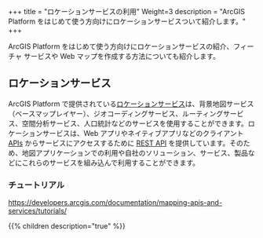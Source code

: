 +++
title = "ロケーションサービスの利用"
Weight=3
description = "ArcGIS Platform をはじめて使う方向けにロケーションサービスついて紹介します。"
+++

ArcGIS Platform をはじめて使う方向けにロケーションサービスの紹介、フィーチャ サービスや Web マップを作成する方法についても紹介します。

## ロケーションサービス
ArcGIS Platform で提供されている[ロケーションサービス](https://developers.arcgis.com/documentation/mapping-apis-and-services/services/)は、背景地図サービス（ベースマップレイヤー）、ジオコーディングサービス、ルーティングサービス、空間分析サービス、人口統計などのサービスを使用することができます。ロケーションサービスは、Web アプリやネイティブアプリなどのクライアント [APIs](https://developers.arcgis.com/documentation/mapping-apis-and-location-services/apis-and-sdks/) からサービスにアクセスするために [REST API](https://developers.arcgis.com/documentation/mapping-apis-and-location-services/apis-and-sdks/#rest-api) を提供しています。そのため、地図アプリケーションでの利用や自社のソリューション、サービス、製品などにこれらのサービスを組み込んで利用することができます。

### チュートリアル

https://developers.arcgis.com/documentation/mapping-apis-and-services/tutorials/


{{% children description="true"   %}}
